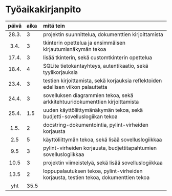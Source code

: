 # Työaikakirjanpito

| päivä | aika | mitä tein  |
| :----:|:-----| :-----|
| 28.3. | 3    | projektin suunnittelua, dokumenttien kirjoittamista |
| 3.4.  | 3    | tkinterin opettelua ja ensimmäisen kirjautumisnäkymän tekoa |
| 17.4. | 3    | lisää tkinterin, sekä customtkinterin opettelua |
| 18.4. | 4    | SQLite tietokantayhteys, autentikaatio, sekä tyylikorjauksia |
| 23.4. | 3    | testien kirjoittamista, sekä korjauksia reflektoiden edellisen viikon palauttetta  |
| 24.4. | 3    | sovelluksen diagrammien tekoa, sekä arkkitehtuuridokumenttien kirjoittamista  |
| 25.4. | 1.5  | uuden käyttöliittymänäkymän tekoa, sekä budjetti-sovelluslogiikan tekoa |
| 1.5.  | 2    | docstring-dokumentointia, pylint-virheiden korjausta |
| 2.5   | 5    | käyttöliittymän tekoa, sekä lisää sovelluslogiikkaa |
| 9.5   | 3    | pylint-virheiden korjausta, budjettitapahtumien sovelluslogiikkaa |
| 10.5  | 3    | projektin viimeistelyä, sekä lisää sovelluslogiikkaa |
| 13.5  | 2    | loppupalautuksen tekoa, pylint-virheiden korjausta, testien tekoa, dokumenttien tekoa |
| yht   | 35.5   |  | 
